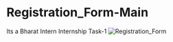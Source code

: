 # Registration_Form-Main
Its a Bharat Intern Internship Task-1
![Registration_Form](https://github.com/user-attachments/assets/854f30cc-22b7-4c08-ba1f-9596a3693707)

